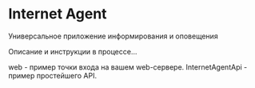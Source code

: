 # Internet Agent
Универсальное приложение информирования и оповещения

Описание и инструкции в процессе...

web - пример точки входа на вашем web-сервере.
InternetAgentApi - пример простейшего API. 


